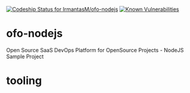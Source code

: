 [![Codeship Status for IrmantasM/ofo-nodejs](https://app.codeship.com/projects/24df12c0-3a8c-0137-d7fe-166ba542ed42/status?branch=master)](https://app.codeship.com/projects/334198) [![Known Vulnerabilities](https://snyk.io/test/github/IrmantasM/ofo-nodejs/badge.svg)](https://snyk.io/test/github/IrmantasM/ofo-nodejs)

# ofo-nodejs
Open Source SaaS DevOps Platform for OpenSource Projects - NodeJS Sample Project

# tooling

